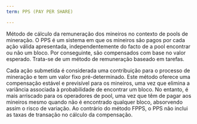 ```yaml
---
term: PPS (PAY PER SHARE)

---
```

Método de cálculo da remuneração dos mineiros no contexto de pools de mineração. O PPS é um sistema em que os mineiros são pagos por cada ação válida apresentada, independentemente do facto de a pool encontrar ou não um bloco. Por conseguinte, são compensados com base no valor esperado. Trata-se de um método de remuneração baseado em tarefas.

Cada ação submetida é considerada uma contribuição para o processo de mineração e tem um valor fixo pré-determinado. Este método oferece uma compensação estável e previsível para os mineiros, uma vez que elimina a variância associada à probabilidade de encontrar um bloco. No entanto, é mais arriscado para os operadores de pool, uma vez que têm de pagar aos mineiros mesmo quando não é encontrado qualquer bloco, absorvendo assim o risco de variação. Ao contrário do método FPPS, o PPS não inclui as taxas de transação no cálculo da compensação.